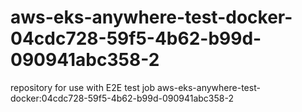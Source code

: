 # aws-eks-anywhere-test-docker-04cdc728-59f5-4b62-b99d-090941abc358-2
repository for use with E2E test job aws-eks-anywhere-test-docker:04cdc728-59f5-4b62-b99d-090941abc358-2
